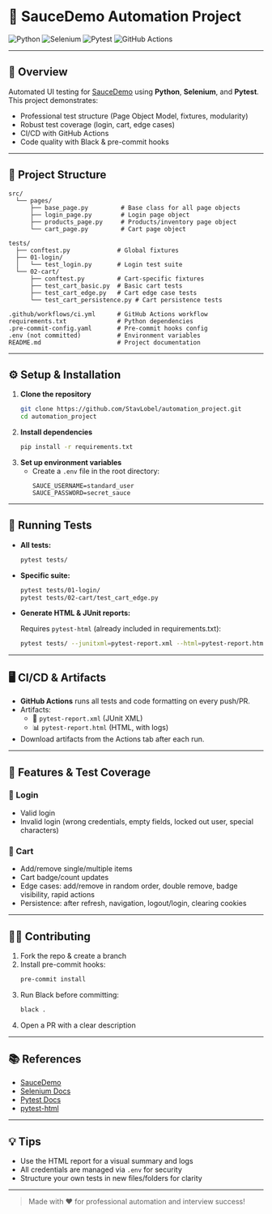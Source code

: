 # 🚀 SauceDemo Automation Project

![Python](https://img.shields.io/badge/Python-3.9%2B-blue?logo=python)
![Selenium](https://img.shields.io/badge/Selenium-Automation-green?logo=selenium)
![Pytest](https://img.shields.io/badge/Pytest-Testing-blueviolet?logo=pytest)
![GitHub Actions](https://img.shields.io/github/actions/workflow/status/StavLobel/automation_project/ci.yml?label=CI&logo=github)

---

## 📝 Overview
Automated UI testing for [SauceDemo](https://www.saucedemo.com) using **Python**, **Selenium**, and **Pytest**. This project demonstrates:
- Professional test structure (Page Object Model, fixtures, modularity)
- Robust test coverage (login, cart, edge cases)
- CI/CD with GitHub Actions
- Code quality with Black & pre-commit hooks

---

## 📁 Project Structure

```text
src/
  └── pages/
      ├── base_page.py         # Base class for all page objects
      ├── login_page.py        # Login page object
      ├── products_page.py     # Products/inventory page object
      └── cart_page.py         # Cart page object

tests/
  ├── conftest.py             # Global fixtures
  ├── 01-login/
  │   └── test_login.py       # Login test suite
  └── 02-cart/
      ├── conftest.py         # Cart-specific fixtures
      ├── test_cart_basic.py  # Basic cart tests
      ├── test_cart_edge.py   # Cart edge case tests
      └── test_cart_persistence.py # Cart persistence tests

.github/workflows/ci.yml      # GitHub Actions workflow
requirements.txt              # Python dependencies
.pre-commit-config.yaml       # Pre-commit hooks config
.env (not committed)          # Environment variables
README.md                     # Project documentation
```

---

## ⚙️ Setup & Installation

1. **Clone the repository**
   ```bash
   git clone https://github.com/StavLobel/automation_project.git
   cd automation_project
   ```
2. **Install dependencies**
   ```bash
   pip install -r requirements.txt
   ```
3. **Set up environment variables**
   - Create a `.env` file in the root directory:
     ```env
     SAUCE_USERNAME=standard_user
     SAUCE_PASSWORD=secret_sauce
     ```

---

## 🤖 Running Tests

- **All tests:**
  ```bash
  pytest tests/
  ```
- **Specific suite:**
  ```bash
  pytest tests/01-login/
  pytest tests/02-cart/test_cart_edge.py
  ```
- **Generate HTML & JUnit reports:**
  
  Requires `pytest-html` (already included in requirements.txt):
  ```bash
  pytest tests/ --junitxml=pytest-report.xml --html=pytest-report.html --self-contained-html --capture=tee-sys --log-cli-level=INFO
  ```

---

## 🖥️ CI/CD & Artifacts

- **GitHub Actions** runs all tests and code formatting on every push/PR.
- Artifacts:
  - 📝 `pytest-report.xml` (JUnit XML)
  - 📊 `pytest-report.html` (HTML, with logs)
- Download artifacts from the Actions tab after each run.

---

## 🧪 Features & Test Coverage

### 🔑 Login
- Valid login
- Invalid login (wrong credentials, empty fields, locked out user, special characters)

### 🛒 Cart
- Add/remove single/multiple items
- Cart badge/count updates
- Edge cases: add/remove in random order, double remove, badge visibility, rapid actions
- Persistence: after refresh, navigation, logout/login, clearing cookies

---

## 👩‍💻 Contributing

1. Fork the repo & create a branch
2. Install pre-commit hooks:
   ```bash
   pre-commit install
   ```
3. Run Black before committing:
   ```bash
   black .
   ```
4. Open a PR with a clear description

---

## 📚 References
- [SauceDemo](https://www.saucedemo.com)
- [Selenium Docs](https://www.selenium.dev/documentation/)
- [Pytest Docs](https://docs.pytest.org/)
- [pytest-html](https://pypi.org/project/pytest-html/)

---

## 💡 Tips
- Use the HTML report for a visual summary and logs
- All credentials are managed via `.env` for security
- Structure your own tests in new files/folders for clarity

---

> Made with ❤️ for professional automation and interview success!
